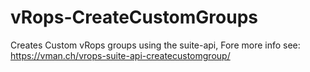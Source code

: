 # vRops-CreateCustomGroups
Creates Custom vRops groups using the suite-api,
Fore more info see: https://vman.ch/vrops-suite-api-createcustomgroup/
